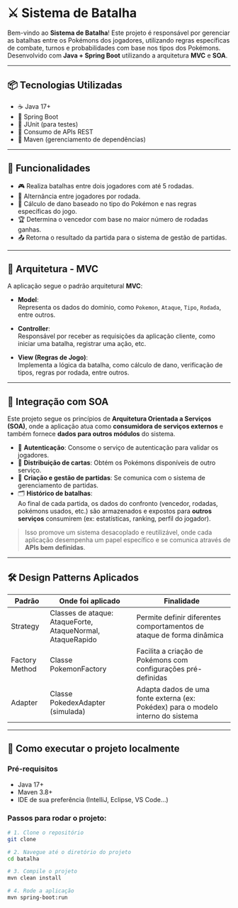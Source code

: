 # ⚔️ Sistema de Batalha

Bem-vindo ao **Sistema de Batalha**! Este projeto é responsável por gerenciar as batalhas entre os Pokémons dos jogadores, utilizando regras específicas de combate, turnos e probabilidades com base nos tipos dos Pokémons.  
Desenvolvido com **Java + Spring Boot** utilizando a arquitetura **MVC** e **SOA**.

---

## 📦 Tecnologias Utilizadas

- ☕ Java 17+
- 🌱 Spring Boot
- 🧪 JUnit (para testes)
- 🔗 Consumo de APIs REST
- 🧰 Maven (gerenciamento de dependências)

---

## 🧠 Funcionalidades

- 🎮 Realiza batalhas entre dois jogadores com até 5 rodadas.
- 🔁 Alternância entre jogadores por rodada.
- 🧮 Cálculo de dano baseado no tipo do Pokémon e nas regras específicas do jogo.
- 🏆 Determina o vencedor com base no maior número de rodadas ganhas.
- 📤 Retorna o resultado da partida para o sistema de gestão de partidas.

---

## 🧱 Arquitetura - MVC

A aplicação segue o padrão arquitetural **MVC**:

- **Model**:  
  Representa os dados do domínio, como `Pokemon`, `Ataque`, `Tipo`, `Rodada`, entre outros.

- **Controller**:  
  Responsável por receber as requisições da aplicação cliente, como iniciar uma batalha, registrar uma ação, etc.

- **View (Regras de Jogo)**:  
  Implementa a lógica da batalha, como cálculo de dano, verificação de tipos, regras por rodada, entre outros.

---

## 🧩 Integração com SOA

Este projeto segue os princípios de **Arquitetura Orientada a Serviços (SOA)**, onde a aplicação atua como **consumidora de serviços externos** e também fornece **dados para outros módulos** do sistema.

- 🔐 **Autenticação**: Consome o serviço de autenticação para validar os jogadores.
- 🎴 **Distribuição de cartas**: Obtém os Pokémons disponíveis de outro serviço.
- 🎯 **Criação e gestão de partidas**: Se comunica com o sistema de gerenciamento de partidas.
- 🗂️ **Histórico de batalhas**:  
  Ao final de cada partida, os dados do confronto (vencedor, rodadas, pokémons usados, etc.) são armazenados e expostos para **outros serviços** consumirem (ex: estatísticas, ranking, perfil do jogador).

> Isso promove um sistema desacoplado e reutilizável, onde cada aplicação desempenha um papel específico e se comunica através de **APIs bem definidas**.

---

## 🛠️ Design Patterns Aplicados

| Padrão         | Onde foi aplicado                                          | Finalidade                                                                       |
| -------------- | ---------------------------------------------------------- | -------------------------------------------------------------------------------- |
| Strategy       | Classes de ataque: AtaqueForte, AtaqueNormal, AtaqueRapido | Permite definir diferentes comportamentos de ataque de forma dinâmica            |
| Factory Method | Classe PokemonFactory                                      | Facilita a criação de Pokémons com configurações pré-definidas                   |
| Adapter        | Classe PokedexAdapter (simulada)                           | Adapta dados de uma fonte externa (ex: Pokédex) para o modelo interno do sistema |

---

## 🚀 Como executar o projeto localmente

### Pré-requisitos

- Java 17+
- Maven 3.8+
- IDE de sua preferência (IntelliJ, Eclipse, VS Code...)

### Passos para rodar o projeto:

```bash
# 1. Clone o repositório
git clone

# 2. Navegue até o diretório do projeto
cd batalha

# 3. Compile o projeto
mvn clean install

# 4. Rode a aplicação
mvn spring-boot:run
